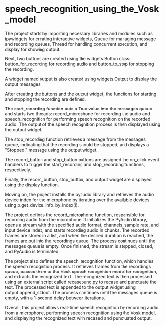 # speech_recognition_using_the_Vosk_model
The project starts by importing necessary libraries and modules such as ipywidgets for creating interactive widgets, Queue for managing message and recording queues, Thread for handling concurrent execution, and display for showing output.

Next, two buttons are created using the widgets.Button class: button_for_recording for recording audio and button_to_stop for stopping the recording.

A widget named output is also created using widgets.Output to display the output messages.

After creating the buttons and the output widget, the functions for starting and stopping the recording are defined.

The start_recording function puts a True value into the messages queue and starts two threads: record_microphone for recording the audio and speech_recognition for performing speech recognition on the recorded audio. The output of the speech recognition process is then displayed using the output widget.

The stop_recording function retrieves a message from the messages queue, indicating that the recording should be stopped, and displays a "Stopped." message using the output widget.

The record_button and stop_button buttons are assigned the on_click event handlers to trigger the start_recording and stop_recording functions, respectively.

Finally, the record_button, stop_button, and output widget are displayed using the display function.

Moving on, the project installs the pyaudio library and retrieves the audio device index for the microphone by iterating over the available devices using p.get_device_info_by_index(i).

The project defines the record_microphone function, responsible for recording audio from the microphone. It initializes the PyAudio library, opens a stream with the specified audio format, channels, sample rate, and input device index, and starts recording audio in chunks. The recorded frames are stored in a list, and when the desired duration is reached, the frames are put into the recordings queue. The process continues until the messages queue is empty. Once finished, the stream is stopped, closed, and PyAudio is terminated.

The project also defines the speech_recognition function, which handles the speech recognition process. It retrieves frames from the recordings queue, passes them to the Vosk speech recognition model for recognition, and extracts the recognized text. The recognized text is then processed using an external script called recasepunc.py to recase and punctuate the text. The processed text is appended to the output widget using output.append_stdout. The process continues until the messages queue is empty, with a 1-second delay between iterations.

Overall, this project allows real-time speech recognition by recording audio from a microphone, performing speech recognition using the Vosk model, and displaying the recognized text with recased and punctuated output.
